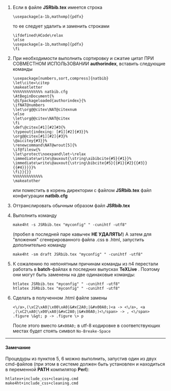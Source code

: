 1. Если в файле **JSRbib.tex** имеется строка

    ```
    \usepackage[a-1b,mathxmp]{pdfx}
    ```

    то ее следует удалить и заменить строками

    ```
    \ifdefined\HCode\relax
    \else
    \usepackage[a-1b,mathxmp]{pdfx}
    \fi
    ```

2. При необходимости выполнить сортировку и сжатие цитат ПРИ СОВМЕСТНОМ ИСПОЛЬЗОВАНИИ **authorindex**, вставить следующие команды

    ```
    \usepackage[numbers,sort,compress]{natbib}
    \let\cite=\citep
    \makeatletter
    %%%%%%%%%%%%% natbib.cfg
    \AtBeginDocument{%
    \@ifpackageloaded{authorindex}{%
    \ifNAT@numbers
    \let\org@@citex\NAT@citexnum
    \else
    \let\org@@citex\NAT@citex
    \fi
    \def\@citex[#1][#2]#3{%
    \typeout{indexing: [#1][#2]{#3}}%
    \org@@citex[#1][#2]{#3}%
    \@aicitey{#3}}%
    \renewcommand\NAT@wrout[5]{%
    \if@filesw{%
    \let\protect\noexpand\let~\relax
    \immediate\write\@auxout{\string\aibibcite{#5}{#1}}%
    \immediate\write\@auxout{\string\bibcite{#5}{{#1}{#2}{{#3}}{{#4}}}}}%
    \fi}}{}}
    %%%%%%%%%%%%%
    \makeatother
    ```

    или поместить в корень директории с файлом **JSRbib.tex** файл конфигурации **natbib.cfg** 

3. Оттранслировать обычным образом файл **JSRbib.tex**

4. Выполнить команду

    ```
    make4ht -s JSRbib.tex "myconfig" " -cunihtf -utf8"
    ```

    (пробел в последней паре кавычек **НЕ УДАЛЯТЬ!**) А затем для "вложения" сгенерированного файла .css в .html, запустить дополнительно команду

    ```
    make4ht -sm draft JSRbib.tex "myconfig" " -cunihtf -utf8"
    ```
    
5. К сожалению по непонятным причинам команды из п4 перестали работать в **batch**-файлах в последних выпусках **TeXLive** . Поэтому они могут быть заменены на две одинаковые команды:
    ```
    htlatex JSRbib.tex "myconfig" " -cunihtf -utf8"
    htlatex JSRbib.tex "myconfig" " -cunihtf -utf8"
    ```
    
6. Сделать в полученном .html файле замены

    ```
    <\/a>,(\xC2\xA0|\x00\xA0|&#xC2A0;|&#x00A0;)<a -> <\/a>, <a
    ,(\xC2\xA0|\x00\xA0|&#xC2A0;|&#x00A0;)<\/span> -> , <\/span>
    .figure \&gt; p -> .figure \> p
    ```

    После этого вместо `&#x00A0;` в utf-8 кодировке в соответствующих местах будет стоять символ `No-Breake-Space` 

---

#### Замечание
Процедуры из пунктов 5, 6 можно выполнить, запустив один из двух cmd-файлов (при этом в системе должен быть установлен и находиться в переменной **PATH** компилятор **Perl**):

```
htlatex+include_css+cleaning.cmd 
make4ht+include_css+cleaning.cmd 
```
